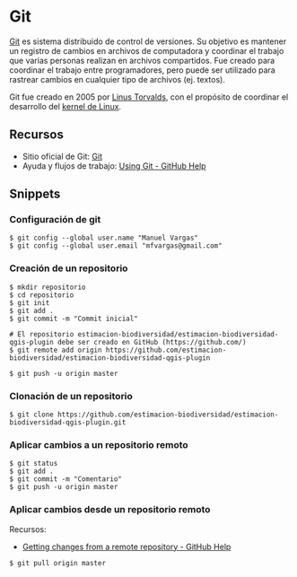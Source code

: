 # Git
[Git](https://git-scm.com/) es sistema distribuido de control de versiones. Su objetivo es mantener un registro de cambios en archivos de computadora y coordinar el trabajo que varias personas realizan en archivos compartidos. Fue creado para coordinar el trabajo entre programadores, pero puede ser utilizado para rastrear cambios en cualquier tipo de archivos (ej. textos).

Git fue creado en 2005 por [Linus Torvalds](https://en.wikipedia.org/wiki/Linus_Torvalds), con el propósito de coordinar el desarrollo del [kernel de Linux](https://en.wikipedia.org/wiki/Linux_kernel).

## Recursos
* Sitio oficial de Git: [Git](https://git-scm.com/)
* Ayuda y flujos de trabajo: [Using Git - GitHub Help](https://help.github.com/en/github/using-git)

## Snippets
### Configuración de git
```terminal
$ git config --global user.name "Manuel Vargas"
$ git config --global user.email "mfvargas@gmail.com"
```

### Creación de un repositorio
```terminal
$ mkdir repositorio
$ cd repositorio
$ git init
$ git add .
$ git commit -m "Commit inicial"

# El repositorio estimacion-biodiversidad/estimacion-biodiversidad-qgis-plugin debe ser creado en GitHub (https://github.com/)
$ git remote add origin https://github.com/estimacion-biodiversidad/estimacion-biodiversidad-qgis-plugin

$ git push -u origin master
```

### Clonación de un repositorio
```terminal
$ git clone https://github.com/estimacion-biodiversidad/estimacion-biodiversidad-qgis-plugin.git
```

### Aplicar cambios a un repositorio remoto
```terminal
$ git status
$ git add .
$ git commit -m "Comentario"
$ git push -u origin master
```

### Aplicar cambios desde un repositorio remoto
Recursos:
* [Getting changes from a remote repository - GitHub Help](https://help.github.com/en/github/using-git/getting-changes-from-a-remote-repository)

```terminal
$ git pull origin master
```
